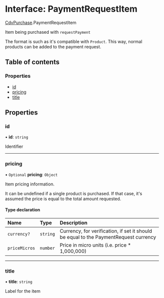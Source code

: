 # Interface: PaymentRequestItem

[CdvPurchase](../modules/CdvPurchase.md).PaymentRequestItem

Item being purchased with `requestPayment`

The format is such as it's compatible with `Product`. This way, normal products can be added to
the payment request.

## Table of contents

### Properties

- [id](CdvPurchase.PaymentRequestItem.md#id)
- [pricing](CdvPurchase.PaymentRequestItem.md#pricing)
- [title](CdvPurchase.PaymentRequestItem.md#title)

## Properties

### id

• **id**: `string`

Identifier

___

### pricing

• `Optional` **pricing**: `Object`

Item pricing information.

It can be undefined if a single product is purchased. If that case, it's assumed the price
is equal to the total amount requested.

#### Type declaration

| Name | Type | Description |
| :------ | :------ | :------ |
| `currency?` | `string` | Currency, for verification, if set it should be equal to the PaymentRequest currency |
| `priceMicros` | `number` | Price in micro units (i.e. price * 1,000,000) |

___

### title

• **title**: `string`

Label for the item

